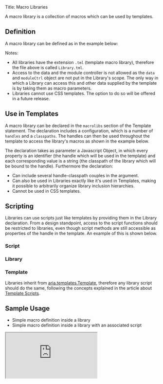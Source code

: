 Title: Macro Libraries



A macro library is a collection of macros which can be used by templates.

## Definition

A macro library can be defined as in the example below:


<script src='http://snippets.ariatemplates.com/snippets/github.com/ariatemplates/documentation-code/%VERSION%/snippets/templates/macros/Library.tml?lang=at&outdent=true' defer></script>

Notes:


* All libraries have the extension `.tml` (template macro library), therefore the file above is called `Library.tml`.
* Access to the data and the module controller is not allowed as the `data` and `moduleCtrl` object are not put in the Library's scope. The only way in which a Library can access this and other data supplied by the template is by taking them as macro parameters.
* Libraries cannot use CSS templates. The option to do so will be offered in a future release.

## Use in Templates

A macro library can be declared in the `macrolibs` section of the Template statement. The declaration includes a configuration, which is a number of `handles` and a `classpaths`. The handles can then be used throughout the template to access the library's macros as shown in the example below.

<script src='http://snippets.ariatemplates.com/snippets/github.com/ariatemplates/documentation-code/%VERSION%/snippets/templates/macros/Template.tpl?lang=at&outdent=true' defer></script>

The declaration takes as parameter a Javascript Object, in which every property is an identifier (the handle which will be used in the template) and each corresponding value is a string (the classpath of the library which will be bound to the handle). Furthermore the declaration:


* Can include several handle-classpath couples in the argument.
* Can also be used in Libraries exactly like it's used in Templates, making it possible to arbitrarily organize library inclusion hierarchies.
* Cannot be used in CSS templates.

## Scripting

Libraries can use scripts just like templates by providing them in the Library declaration. From a design standpoint, access to the script functions should be restricted to libraries, even though script methods are still accessible as properties of the handle in the template. An example of this is shown below.

### Script

<script src='http://snippets.ariatemplates.com/snippets/github.com/ariatemplates/documentation-code/%VERSION%/snippets/templates/macros/LibScript.js?lang=javascript&outdent=true' defer></script>

### Library

<script src='http://snippets.ariatemplates.com/snippets/github.com/ariatemplates/documentation-code/%VERSION%/snippets/templates/macros/Lib.tml?lang=at&outdent=true' defer></script>

### Template

<script src='http://snippets.ariatemplates.com/snippets/github.com/ariatemplates/documentation-code/%VERSION%/snippets/templates/macros/TemplateForLib.tpl?lang=at&outdent=true' defer></script>

Libraries inherit from [aria.templates.Template](http://ariatemplates.com/api/#aria.templates.Template), therefore any library script should do the same, following the concepts explained in the article about [Template Scripts](scripts).

## Sample Usage

* Simple macro definition inside a library
* Simple macro definition inside a library with an associated script

<iframe class='samples' src='http://snippets.ariatemplates.com/samples/github.com/ariatemplates/documentation-code/%VERSION%/samples/templates/macros/simpleMacro/?skip=1' ></iframe>